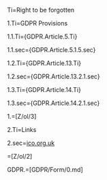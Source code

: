 Ti=Right to be forgotten

1.Ti=GDPR Provisions

1.1.Ti={GDPR.Article.5.Ti}

1.1.sec={GDPR.Article.5.1.5.sec}

1.2.Ti={GDPR.Article.13.Ti}

1.2.sec={GDPR.Article.13.2.1.sec}

1.3.Ti={GDPR.Article.14.Ti}

1.3.sec={GDPR.Article.14.2.1.sec}

1.=[Z/ol/3]

2.Ti=Links

2.sec=<a href="https://ico.org.uk/for-organisations/data-protection-reform/overview-of-the-gdpr/individuals-rights/the-right-to-erasure/">ico.org.uk</a>

=[Z/ol/2]


GDPR.=[GDPR/Form/0.md]
